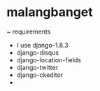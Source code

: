# malangbanget

~ requirements

- I use django-1.8.3
- django-disqus
- django-location-fields
- django-twitter
- django-ckeditor
- 
